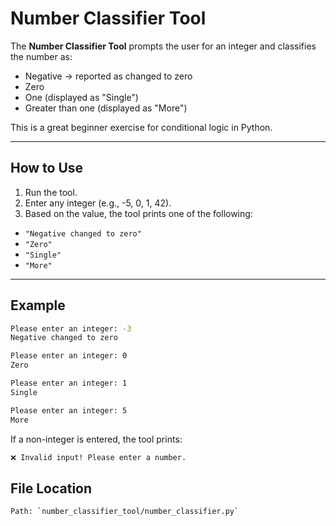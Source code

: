 # Number Classifier Tool

The **Number Classifier Tool** prompts the user for an integer and classifies the number as:

- Negative → reported as changed to zero  
- Zero  
- One (displayed as "Single")  
- Greater than one (displayed as "More")

This is a great beginner exercise for conditional logic in Python.

---

## How to Use

1. Run the tool.
2. Enter any integer (e.g., -5, 0, 1, 42).
3. Based on the value, the tool prints one of the following:

 - `"Negative changed to zero"`
 - `"Zero"`
 - `"Single"`
 - `"More"`

---

## Example

```bash
Please enter an integer: -3
Negative changed to zero

Please enter an integer: 0
Zero

Please enter an integer: 1
Single

Please enter an integer: 5
More
```

If a non-integer is entered, the tool prints:

```bash
❌ Invalid input! Please enter a number.
```

## File Location
```bash
Path: `number_classifier_tool/number_classifier.py`
```